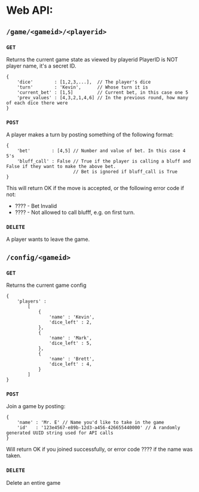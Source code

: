 # Web API:
## `/game/<gameid>/<playerid>`
### `GET`
Returns the current game state as viewed by playerid
PlayerID is NOT player name, it's a secret ID.
```
{
    'dice'        : [1,2,3,...],  // The player's dice
    'turn'        : 'Kevin',      // Whose turn it is
    'current_bet' : [1,5]         // Current bet, in this case one 5
    'prev_values' : [4,3,2,1,4,6] // In the previous round, how many of each dice there were
}
```
### `POST`
A player makes a turn by posting something of the following format:
```
{
    'bet'        : [4,5] // Number and value of bet. In this case 4 5's
    'bluff_call' : False // True if the player is calling a bluff and False if they want to make the above bet.
                         // Bet is ignored if bluff_call is True
}
```
This will return OK if the move is accepted, or the following error code if not:
 - ???? - Bet Invalid
 - ???? - Not allowed to call blufff, e.g. on first turn.
### `DELETE`
A player wants to leave the game.

## `/config/<gameid>`
### `GET`
Returns the current game config
```
{
    'players' : 
        [
            {
                'name' : 'Kevin',
                'dice_left' : 2,
            },
            {
                'name' : 'Mark',
                'dice_left' : 5,
            },
            {
                'name' : 'Brett',
                'dice_left' : 4,
            }
        ]
}
```
### `POST`
Join a game by posting:
```
{
    'name' : 'Mr. E' // Name you'd like to take in the game
    'id'   : '123e4567-e89b-12d3-a456-426655440000' // A randomly generated UUID string used for API calls
}
```
Will return OK if you joined successfully, or error code ???? if the name was taken.
### `DELETE`
Delete an entire game